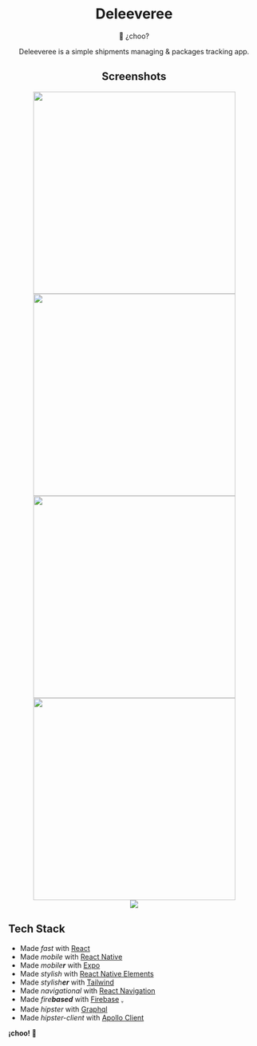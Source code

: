 <div align="center">
	<h1>Deleeveree</h1>
    🚚 ¿choo?

Deleeveree is a simple shipments managing & packages tracking app.

<h2>Screenshots</h2>


<img src="screenshots/Customers.png" width="405"/>  
<img src="screenshots/Orders.png" width="405"/>  
<img src="screenshots/Deliveries.png" width="405"/>  
<img src="screenshots/Order.png" width="405"/>
<br>
<img src="eas-update.svg"/>

</div>

## Tech Stack

- Made *fast* with [React](https://reactjs.org/)
- Made *mobile* with [React Native](https://reactnative.dev/)
- Made *mobile**r*** with [Expo](https://expo.dev/)
- Made *stylish* with [React Native Elements](https://reactnativeelements.com/)
- Made *stylish**er*** with [Tailwind](https://tailwindcss.com/)
- Made *navigational* with [React Navigation](https://reactnavigation.org/)
- Made *fire**based*** with [Firebase](https://firebase.google.com/) <sub>`💀`</sub>
- Made *hipster* with [Graphql](https://graphql.org/) 
- Made *hipster-client* with [Apollo Client](https://www.apollographql.com/docs/react/) 

<b> ¡choo! 🚚</b>
